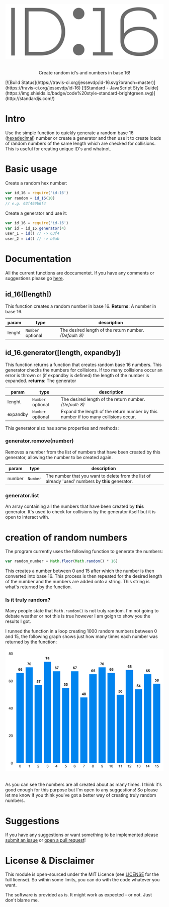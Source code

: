 <p align="center">
  <img src="assets/id-16.png" alt="id-16 logo">
  <br/><br/>
</p>
<p align="center">
   Create random id's and numbers in base 16!
</p>
[![Build Status](https://travis-ci.org/jessevdp/id-16.svg?branch=master)](https://travis-ci.org/jessevdp/id-16)
[![Standard - JavaScript Style Guide](https://img.shields.io/badge/code%20style-standard-brightgreen.svg)](http://standardjs.com/)

# Intro
Use the simple function to quickly generate a random base 16 ([hexadecimal](https://en.wikipedia.org/wiki/Hexadecimal)) number or create a generator and then use it to create loads of random numbers of the same length which are checked for collisions. This is useful for creating unique ID's and whatnot.

# Basic usage
Create a random hex number:
```js
var id_16 = require('id-16')
var random = id_16(10)
// e.g. 63f499b6f4
```

Create a generator and use it:
```js
var id_16 = require('id-16')
var id = id_16.generator(4)
user_1 = id() // -> 63f4
user_2 = id() // -> b6ab
```

# Documentation
All the current functions are doccumentet. If you have any comments or suggestions please go [here](#suggestions).

## id_16([length])
This function creates a random number in base 16.
**Returns**: A number in base 16.

| param | type | description |
| --- | --- | ---|
| lenght | `Number` optional | The desired length of the return number.  *(Default: 8)* |

## id_16.generator([length, expandby])
This function returns a function that creates random base 16 numbers. This generator checks the numbers for collisions. If too many collisions occur an error is thrown or (if expandby is defined) the length of the number is expanded.
**returns**: The generator

| param | type | description |
| --- | --- | ---|
| lenght | `Number` optional | The desired length of the return number.  *(Default: 8)* |
| expandby | `Number` optional | Expand the length of the return number by this number if too many collisions occur.|


This generator also has some properties and methods:
### generator.remove(number)
Removes a number from the list of numbers that have been created by this generator, allowing the number to be created again.

| param | type | description |
| --- | --- | ---|
| number | `Number` | The number that you want to delete from the list of already 'used' numbers by **this** generator. |

### generator.list
An array containing all the numbers that have been created by **this** generator. It's used to check for collisions by the generator itself but it is open to interact with.

# creation of random numbers
The program currently uses the following function to generate the numbers: 
```js
var random_number = Math.floor(Math.random() * 16)
```
This creates a number between 0 and 15 after which the number is then converted into base 16. This process is then repeated for the desired length of the number and the numbers are added onto a string. This string is what's returned by the function. 

### Is it truly random? 
Many people state that `Math.random()` is not truly random. I'm not going to debate weather or not this is true however I am goign to show you the results I got.

I runned the function in a loop creating 1000 random numbers between 0 and 15, the following graph shows just how many times each number was returned by the function: 

<p align="center">
  <img src="assets/graph.png" alt="graph">
  <br/><br/>
</p>

As you can see the numbers are all created about as many times. I think it's good enough for this purpose but I'm open to any suggestions! So please let me know if you think you've got a better way of creating truly random numbers.


# Suggestions
If you have any suggestions or want something to be implemented please [submit an issue](/issues) or [open a pull request](/pulls)! 

# License & Disclaimer
This module is open-sourced under the MIT Licence (see [LICENSE](LICENSE) for the full license). So within some limits, you can do with the code whatever you want.

The software is provided as is. It might work as expected - or not. Just don't blame me.
